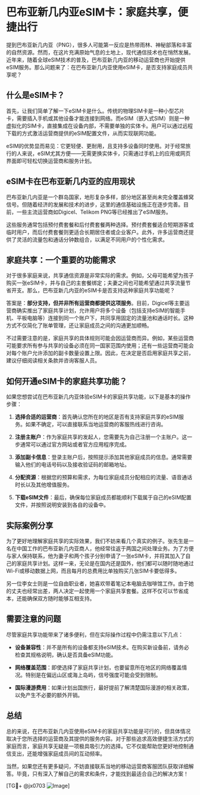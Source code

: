 # 巴布亚新几内亚eSIM卡：家庭共享，便捷出行

提到巴布亚新几内亚（PNG），很多人可能第一反应是热带雨林、神秘部落和丰富的自然资源。然而，在这片充满原始气息的土地上，现代通信技术也在悄然发展。近年来，随着全球eSIM技术的普及，巴布亚新几内亚的移动运营商也开始提供eSIM服务。那么问题来了：在巴布亚新几内亚使用eSIM卡，是否支持家庭成员共享呢？

## 什么是eSIM卡？

首先，让我们简单了解一下eSIM卡是什么。传统的物理SIM卡是一种小型芯片卡，需要插入手机或其他设备才能连接到网络。而eSIM（嵌入式SIM）则是一种虚拟化的SIM卡，直接集成在设备内部，不需要单独的实体卡。用户可以通过远程下载的方式激活运营商提供的eSIM配置文件，从而实现联网功能。

eSIM的优势显而易见：它更轻便、更耐用，且支持多设备同时使用。对于经常旅行的人来说，eSIM尤其方便——无需更换实体卡，只需通过手机上的应用或网页界面即可轻松切换运营商和服务计划。

## eSIM卡在巴布亚新几内亚的应用现状

巴布亚新几内亚是一个群岛国家，地形复杂多样，部分地区甚至尚未完全覆盖蜂窝信号。但随着经济的发展和技术的进步，这里的通信基础设施正在逐步完善。目前，一些主流运营商如Digicel、Telikom PNG等已经推出了eSIM服务。

这些服务通常包括预付费套餐和后付费套餐两种选择。预付费套餐适合短期游客或临时用户，而后付费套餐则更适合长期居住者或企业客户。此外，许多运营商还提供了灵活的流量包和通话分钟数组合，以满足不同用户的个性化需求。

## 家庭共享：一个重要的功能需求

对于很多家庭来说，共享通信资源是非常实际的需求。例如，父母可能希望为孩子购买一张eSIM卡，并与自己的主套餐绑定；夫妻之间也可能希望通过共享流量节省开支。那么，巴布亚新几内亚的eSIM卡是否支持这种家庭共享功能呢？

答案是：**部分支持，但并非所有运营商都提供这项服务**。目前，Digicel等主要运营商确实推出了家庭共享计划，允许用户将多个设备（包括支持eSIM的智能手机、平板电脑等）连接到同一个账户下，共同享用固定的流量池和通话时长。这种方式不仅简化了账单管理，还让家庭成员之间的沟通更加顺畅。

不过需要注意的是，家庭共享的具体规则可能会因运营商而异。例如，某些运营商可能要求所有参与共享的设备必须在同一国家范围内使用；还有一些运营商可能会对每个账户允许添加的副卡数量设置上限。因此，在决定是否启用家庭共享之前，建议仔细阅读相关条款并咨询客服人员。

## 如何开通eSIM卡的家庭共享功能？

如果您想尝试在巴布亚新几内亚体验eSIM卡的家庭共享功能，以下是基本的操作步骤：

1. **选择合适的运营商**：首先确认您所在的地区是否有支持家庭共享的eSIM服务。如果不确定，可以直接联系当地运营商的客服热线进行咨询。
   
2. **注册主账户**：作为家庭共享的发起人，您需要先为自己注册一个主账户。这一步通常可以通过官方网站或者官方应用程序完成。

3. **添加副卡信息**：登录主账户后，按照提示添加其他家庭成员的信息。通常需要输入他们的电话号码以及接收验证码的邮箱地址。

4. **分配资源**：根据您的预算和需求，为每位家庭成员分配相应的流量、语音通话时长以及其他增值服务。

5. **下载eSIM文件**：最后，确保每位家庭成员都能顺利下载属于自己的eSIM配置文件，并按照说明安装到各自的设备中。

## 实际案例分享

为了更好地理解家庭共享的实际效果，我们不妨来看几个真实的例子。张先生是一名在中国工作的巴布亚新几内亚商人，他经常往返于两国之间处理业务。为了方便与家人保持联系，他为妻子和两个孩子分别申请了一张eSIM卡，并将其加入了自己的家庭共享计划。这样一来，无论是在国内还是国外，他们都可以随时随地通过Wi-Fi或移动数据上网，而且每月的总费用比单独购买几张SIM卡要低得多。

另一位李女士则是一位自由职业者，她喜欢带着笔记本电脑去咖啡馆工作。由于她的丈夫也经常出差，两人决定一起使用一个家庭共享套餐。这样不仅可以节省成本，还能确保双方随时能够互相支持。

## 需要注意的问题

尽管家庭共享功能带来了诸多便利，但在实际操作过程中仍需注意以下几点：

- **设备兼容性**：并不是所有的设备都支持eSIM技术。在购买新设备前，请务必检查其规格说明，确认是否具备eSIM功能。
  
- **网络覆盖范围**：即使选择了家庭共享计划，也要留意所在地区的网络覆盖情况。特别是在偏远山区或海上岛屿，信号强度可能会受到限制。

- **国际漫游费用**：如果计划出国旅行，最好提前了解清楚国际漫游的相关政策，以免产生不必要的额外开销。

## 总结

总的来说，在巴布亚新几内亚使用eSIM卡的家庭共享功能是可行的，但具体情况取决于您所选择的运营商及其提供的服务内容。对于那些追求高效便捷生活方式的家庭而言，家庭共享无疑是一项极具吸引力的选择。它不仅能帮助您更好地控制通信支出，还能增强家庭成员间的互动频率。

当然，如果您还有更多疑问，不妨直接联系当地的移动运营商客服团队获取详细解答。毕竟，只有深入了解自己的需求和条件，才能找到最适合自己的解决方案！

[TG💪+ @jx0703 ![Image](https://github.com/user-attachments/assets/dbca1d08-cadb-493c-b0ec-ad6f7a83f270)]